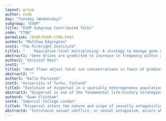 ```yaml
---
layout: group
author: esmb
day: "Tuesday (Wednesday)"
subgroup: "EVOP"
title: "EVOP Subgroup Contributed Talks"
code: "CT06"
permalink: /EVOP/EVOP-CT06.html
author1: "Matthew Edgington"
inst1: "The Pirbright Institute"
title1: "	 Population-level multiplexing: A strategy to manage gene drive resistance"
abstract1: "Gene drives are predicted to increase in frequency within a population even when harmful to individuals carrying them. This allows associated desirable genetic material to also increase in frequency, potentially allowing their use against globally important issues including disease vectors, crop pests and invasive species. The most high-profile - CRISPR-based gene drives - bias inheritance by “cutting” a target DNA sequence and tricking the system into using the gene drive as a repair template – converting drive heterozygotes into homozygotes. Unfortunately, alternate repair mechanisms can create cut-resistant alleles, causing drive failure. A commonly stated solution is multiplexing – targeting multiple DNA sequences – since this requires resistance at all target sites for drive failure. However, simultaneous DNA “cuts” can lead to the deletion of large DNA sequences and thus the removal of multiple (or all) target sequences within a single event. Here we consider novel approaches for overcoming these issues by multiplexing at the population rather than the individual level. Stochastic mathematical models demonstrate that significant performance improvements can be obtained from these approaches. Based on technical feasibility, we further investigate one approach – demonstrating robustness to key performance parameters and the potential for control of biologically relevant population sizes."
author2: "Christof Mast"
inst2: ""
title2: "Heat flows adjust local ion concentrations in favor of prebiotic chemistry"
abstract2: ""
author3: "Kalle Parvinen"
inst3: "University of Turku, Finland"
title3: "Evolution of dispersal in a spatially heterogeneous population with finite patch sizes"
abstract3: "Dispersal is one of the fundamental life-history strategies of organisms, so understanding the selective forces shaping the dispersal traits is important. In the Wright's island model, dispersal evolves due to kin competition even when dispersal is costly, and it has traditionally been assumed that the living conditions are the same everywhere. In order to study the effect of spatial heterogeneity, we extend the model so that patches may receive different amounts of immigrants, foster different number of individuals and give different reproduction efficiency to individuals therein. We obtain an analytical expression for the fitness gradient, which shows that directional selection consists of three components: as in the homogeneous case, direct cost of dispersal selects against dispersal and kin competition promotes dispersal. The new component, spatial heterogeneity, more precisely the variance of so-called relative reproductive potential, tends to select against dispersal. We also obtain an expression for the second derivative of fitness, which can be used to determine whether there is disruptive selection: Unlike the homogeneous case, we found that divergence of traits through evolutionary branching is possible in the heterogeneous case. Existing spatial heterogeneity in the real world is a key determinant in dispersal evolution."
author4: "Ewan Flintham"
inst4: "Imperial College London"
title4: "Dispersal alters the nature and scope of sexually antagonistic variation"
abstract4: "Intralocus sexual conflict, or sexual antagonism, occurs when alleles have opposing fitness effects in the two sexes. Previous theory suggests that sexual antagonism is a driver of genetic variation by generating balancing selection. However, most of these studies assume that populations are well-mixed, neglecting the effects of spatial subdivision. Here we use mathematical modelling to show that limited dispersal changes evolution at sexually antagonistic autosomal and X-linked loci due to inbreeding and sex-specific kin competition. We find that if the sexes disperse at different rates, kin competition within the philopatric sex biases intralocus conflict in favour of the more dispersive sex. Furthermore, kin competition diminishes the strength of balancing selection relative to genetic drift, reducing genetic variation in small subdivided populations. Meanwhile, by decreasing heterozygosity, inbreeding reduces the scope for sexually antagonistic polymorphism due to non-additive allelic effects, and this occurs to a greater extent on the X-chromosome than autosomes. Overall, our results indicate that spatial structure is a relevant factor in predicting where sexually antagonistic alleles might be observed. We suggest that sex-specific dispersal ecology and demography can contribute to interspecific and intragenomic variation in sexual antagonism."
---
```

